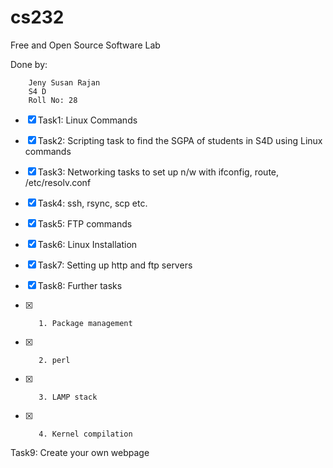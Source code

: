# cs232
Free and Open Source Software Lab 

Done by:

        Jeny Susan Rajan
        S4 D
        Roll No: 28

- [x] Task1: Linux Commands

- [x] Task2: Scripting task to find the SGPA of students in S4D using Linux commands 

- [x] Task3: Networking tasks to set up n/w with ifconfig, route, /etc/resolv.conf 

- [x] Task4: ssh, rsync, scp etc.

- [x] Task5: FTP commands

- [x] Task6: Linux Installation

- [x] Task7: Setting up http and ftp servers

- [x] Task8: Further tasks

- [x]        1. Package management
        
- [x]        2. perl
        
- [x]        3. LAMP stack
        
- [x]        4. Kernel compilation

Task9:  Create your own webpage
